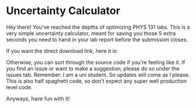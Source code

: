 # Uncertainty Calculator

Hey there! You've reached the depths of optimizing PHYS 131 labs. This is a very simple uncertainty calculator, meant for saving you those 5 extra seconds you need to hand in your lab report before the submission closes.

If you want the direct download link, here it is:


Otherwise, you can sort through the source code if you're feeling like it. If you find an issue or want to make a suggestion, please do so under the issues tab.
Remember: I am a uni student. So updates will come as I please. This is also half spaghetti code, so don't expect any super well production level code.

Anyways, have fun with it!
